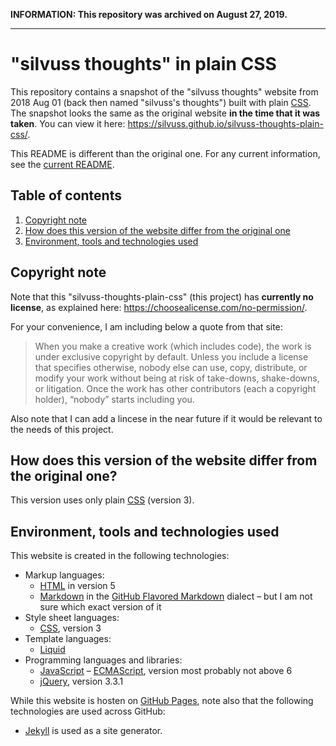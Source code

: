 **INFORMATION: This repository was archived on August 27, 2019.**

---

# "silvuss thoughts" in plain CSS

This repository contains a snapshot of the "silvuss thoughts" website from 2018 Aug 01 (back then named "silvuss's thoughts") built with plain [CSS](https://developer.mozilla.org/en-US/docs/Web/CSS). The snapshot looks the same as the original website **in the time that it was taken**. You can view it here: https://silvuss.github.io/silvuss-thoughts-plain-css/.

This README is different than the original one. For any current information, see the [current README](https://github.com/silvuss/silvuss.github.io/blob/master/README.md).

## Table of contents

1. [Copyright note](#copyright-note)
2. [How does this version of the website differ from the original one](#how-does-this-version-of-the-website-differ-from-the-original-one)
3. [Environment, tools and technologies used](#environment-tools-and-technologies-used)

## Copyright note

Note that this "silvuss-thoughts-plain-css" (this project) has **currently no license**, as explained here: https://choosealicense.com/no-permission/.

For your convenience, I am including below a quote from that site:

> When you make a creative work (which includes code), the work is under exclusive copyright by default. Unless you include a license that specifies otherwise, nobody else can use, copy, distribute, or modify your work without being at risk of take-downs, shake-downs, or litigation. Once the work has other contributors (each a copyright holder), “nobody” starts including you.

Also note that I can add a lincese in the near future if it would be relevant to the needs of this project.

## How does this version of the website differ from the original one?

This version uses only plain [CSS](https://developer.mozilla.org/en-US/docs/Web/CSS) (version 3).

## Environment, tools and technologies used

This website is created in the following technologies:
- Markup languages:
    - [HTML](https://en.wikipedia.org/wiki/HTML) in version 5
    - [Markdown](https://en.wikipedia.org/wiki/Markdown) in the [GitHub Flavored Markdown](https://github.github.com/gfm/) dialect – but I am not sure which exact version of it
- Style sheet languages:
    - [CSS](https://en.wikipedia.org/wiki/Cascading_Style_Sheets), version 3
- Template languages:
    - [Liquid](https://shopify.github.io/liquid/)
- Programming languages and libraries:
    - [JavaScript](https://developer.mozilla.org/pl/docs/Web/JavaScript) – [ECMAScript](https://en.wikipedia.org/wiki/ECMAScript), version most probably not above 6
    - [jQuery](https://en.wikipedia.org/wiki/JQuery), version 3.3.1

While this website is hosten on [GitHub Pages](https://pages.github.com/), note also that the following technologies are used across GitHub:
- [Jekyll](https://en.wikipedia.org/wiki/Jekyll_(software)) is used as a site generator.

